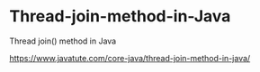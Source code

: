 # Thread-join-method-in-Java
Thread join() method in Java

https://www.javatute.com/core-java/thread-join-method-in-java/
